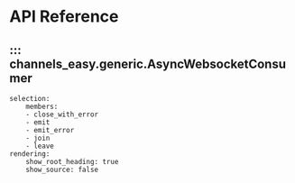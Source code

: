 # API Reference

## ::: channels_easy.generic.AsyncWebsocketConsumer
    selection:
        members:
        - close_with_error
        - emit
        - emit_error
        - join
        - leave
    rendering:
        show_root_heading: true
        show_source: false
